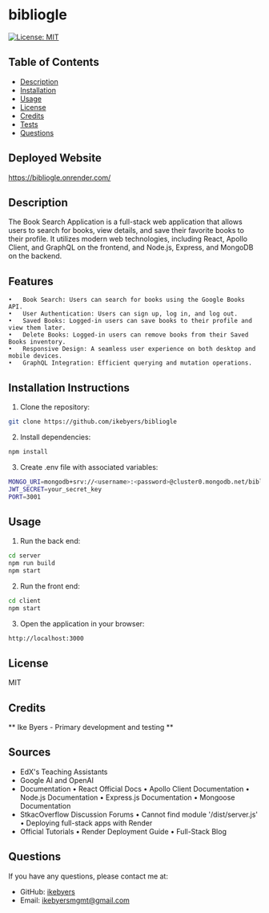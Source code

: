 # bibliogle
[![License: MIT](https://img.shields.io/badge/License-MIT-yellow.svg)](https://opensource.org/licenses/MIT)
## Table of Contents
- [Description](#description)
- [Installation](#installation-instructions)
- [Usage](#usage)
- [License](#license)
- [Credits](#credits)
- [Tests](#tests)
- [Questions](#questions)

## Deployed Website
https://bibliogle.onrender.com/

## Description
The Book Search Application is a full-stack web application that allows users to search for books, view details, and save their favorite books to their profile. It utilizes modern web technologies, including React, Apollo Client, and GraphQL on the frontend, and Node.js, Express, and MongoDB on the backend.

## Features
	•	Book Search: Users can search for books using the Google Books API.
	•	User Authentication: Users can sign up, log in, and log out.
	•	Saved Books: Logged-in users can save books to their profile and view them later.
    •	Delete Books: Logged-in users can remove books from their Saved Books inventory.
	•	Responsive Design: A seamless user experience on both desktop and mobile devices.
	•	GraphQL Integration: Efficient querying and mutation operations.

## Installation Instructions
1. Clone the repository:
```bash
git clone https://github.com/ikebyers/bibliogle
```
2. Install dependencies:
```bash
npm install
```
3. Create .env file with associated variables:
```bash
MONGO_URI=mongodb+srv://<username>:<password>@cluster0.mongodb.net/bibliogle
JWT_SECRET=your_secret_key
PORT=3001
```

## Usage
1. Run the back end:
```bash
cd server
npm run build
npm start
```
2. Run the front end:
```bash
cd client
npm start
```
3. Open the application in your browser:
```bash
http://localhost:3000
```

## License 
MIT

## Credits
** Ike Byers - Primary development and testing **

## Sources
- EdX's Teaching Assistants
- Google AI and OpenAI
- Documentation
    •	React Official Docs
	•	Apollo Client Documentation
	•	Node.js Documentation
	•	Express.js Documentation
	•	Mongoose Documentation
- StkacOverflow Discussion Forums
    •	Cannot find module '/dist/server.js'
	•	Deploying full-stack apps with Render
- Official Tutorials
	•	Render Deployment Guide
    •	Full-Stack Blog

## Questions
If you have any questions, please contact me at:
- GitHub: [ikebyers](https://github.com/ikebyers)
- Email: ikebyersmgmt@gmail.com
